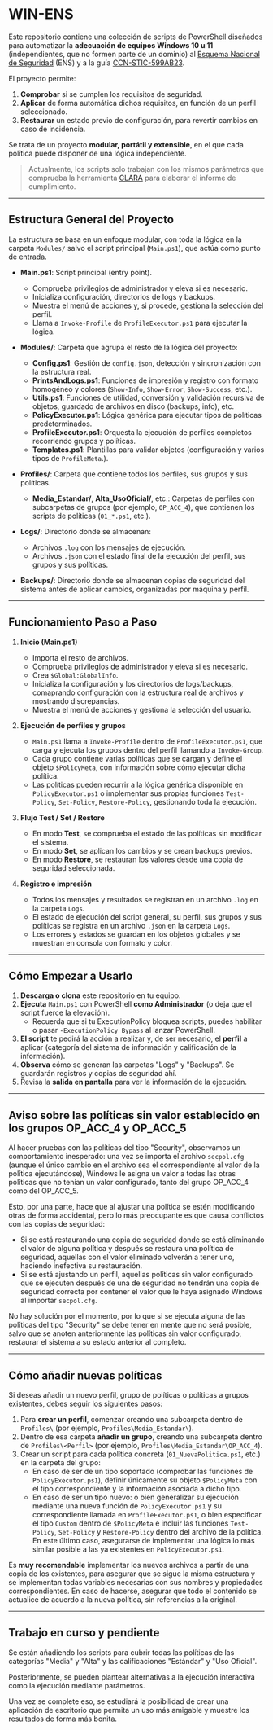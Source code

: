 # WIN-ENS

Este repositorio contiene una colección de scripts de PowerShell diseñados para automatizar la **adecuación de equipos Windows 10 u 11** (independientes, que no formen parte de un dominio) al [Esquema Nacional de Seguridad](https://www.boe.es/buscar/doc.php?id=BOE-A-2022-7191) (ENS) y a la guía [CCN-STIC-599AB23](https://www.ccn-cert.cni.es/es/guias-de-acceso-publico-ccn-stic/7242-ccn-stic-599ab23-perfilado-de-seguridad-para-windows-cliente-cliente-miembro-o-cliente-independiente/file.html).

El proyecto permite:

1. **Comprobar** si se cumplen los requisitos de seguridad.
2. **Aplicar** de forma automática dichos requisitos, en función de un perfil seleccionado.
3. **Restaurar** un estado previo de configuración, para revertir cambios en caso de incidencia.

Se trata de un proyecto **modular, portátil y extensible**, en el que cada política puede disponer de una lógica independiente.

> Actualmente, los scripts solo trabajan con los mismos parámetros que comprueba la herramienta [CLARA](https://www.ccn-cert.cni.es/es/soluciones-seguridad/clara.html) para elaborar el informe de cumplimiento.

---

## Estructura General del Proyecto

La estructura se basa en un enfoque modular, con toda la lógica en la carpeta `Modules/` salvo el script principal (`Main.ps1`), que actúa como punto de entrada.

- **Main.ps1**: Script principal (entry point).

  - Comprueba privilegios de administrador y eleva si es necesario.
  - Inicializa configuración, directorios de logs y backups.
  - Muestra el menú de acciones y, si procede, gestiona la selección del perfil.
  - Llama a `Invoke-Profile` de `ProfileExecutor.ps1` para ejecutar la lógica.

- **Modules/**: Carpeta que agrupa el resto de la lógica del proyecto:

  - **Config.ps1**: Gestión de `config.json`, detección y sincronización con la estructura real.
  - **PrintsAndLogs.ps1**: Funciones de impresión y registro con formato homogéneo y colores (`Show-Info`, `Show-Error`, `Show-Success`, etc.).
  - **Utils.ps1**: Funciones de utilidad, conversión y validación recursiva de objetos, guardado de archivos en disco (backups, info), etc.
  - **PolicyExecutor.ps1**: Lógica genérica para ejecutar tipos de políticas predeterminados.
  - **ProfileExecutor.ps1**: Orquesta la ejecución de perfiles completos recorriendo grupos y políticas.
  - **Templates.ps1**: Plantillas para validar objetos (configuración y varios tipos de `ProfileMeta`.).

- **Profiles/**: Carpeta que contiene todos los perfiles, sus grupos y sus políticas.

  - **Media_Estandar/**, **Alta_UsoOficial/**, etc.: Carpetas de perfiles con subcarpetas de grupos (por ejemplo, `OP_ACC_4`), que contienen los scripts de políticas (`01_*.ps1`, etc.).

- **Logs/**: Directorio donde se almacenan:

  - Archivos `.log` con los mensajes de ejecución.
  - Archivos `.json` con el estado final de la ejecución del perfil, sus grupos y sus políticas.

- **Backups/**: Directorio donde se almacenan copias de seguridad del sistema antes de aplicar cambios, organizadas por máquina y perfil.

---

## Funcionamiento Paso a Paso

1. **Inicio (Main.ps1)**

   - Importa el resto de archivos.
   - Comprueba privilegios de administrador y eleva si es necesario.
   - Crea `$Global:GlobalInfo`.
   - Inicializa la configuración y los directorios de logs/backups, comaprando configuración con la estructura real de archivos y mostrando discrepancias.
   - Muestra el menú de acciones y gestiona la selección del usuario.

2. **Ejecución de perfiles y grupos**

   - `Main.ps1` llama a `Invoke-Profile` dentro de `ProfileExecutor.ps1`, que carga y ejecuta los grupos dentro del perfil llamando a `Invoke-Group`.
   - Cada grupo contiene varias políticas que se cargan y define el objeto `$PolicyMeta`, con información sobre cómo ejecutar dicha política.
   - Las políticas pueden recurrir a la lógica genérica disponible en `PolicyExecutor.ps1` o implementar sus propias funciones `Test-Policy`, `Set-Policy`, `Restore-Policy`, gestionando toda la ejecución.

3. **Flujo Test / Set / Restore**

   - En modo **Test**, se comprueba el estado de las políticas sin modificar el sistema.
   - En modo **Set**, se aplican los cambios y se crean backups previos.
   - En modo **Restore**, se restauran los valores desde una copia de seguridad seleccionada.

4. **Registro e impresión**
   - Todos los mensajes y resultados se registran en un archivo `.log` en la carpeta `Logs`.
   - El estado de ejecución del script general, su perfil, sus grupos y sus políticas se registra en un archivo `.json` en la carpeta `Logs`.
   - Los errores y estados se guardan en los objetos globales y se muestran en consola con formato y color.

---

## Cómo Empezar a Usarlo

1. **Descarga o clona** este repositorio en tu equipo.
2. **Ejecuta** `Main.ps1` con PowerShell **como Administrador** (o deja que el script fuerce la elevación).
   - Recuerda que si tu ExecutionPolicy bloquea scripts, puedes habilitar o pasar `-ExecutionPolicy Bypass` al lanzar PowerShell.
3. **El script** te pedirá la acción a realizar y, de ser necesario, el **perfil** a aplicar (categoría del sistema de información y calificación de la información).
4. **Observa** cómo se generan las carpetas "Logs" y "Backups". Se guardarán registros y copias de seguridad ahí.
5. Revisa la **salida en pantalla** para ver la información de la ejecución.

---

## Aviso sobre las políticas sin valor establecido en los grupos OP_ACC_4 y OP_ACC_5

Al hacer pruebas con las políticas del tipo "Security", observamos un comportamiento inesperado: una vez se importa el archivo `secpol.cfg` (aunque el único cambio en el archivo sea el correspondiente al valor de la política ejecutándose), Windows le asigna un valor a todas las otras políticas que no tenían un valor configurado, tanto del grupo OP_ACC_4 como del OP_ACC_5.

Esto, por una parte, hace que al ajustar una política se estén modificando otras de forma accidental, pero lo más preocupante es que causa conflictos con las copias de seguridad:

- Si se está restaurando una copia de seguridad donde se está eliminando el valor de alguna política y después se restaura una política de seguridad, aquellas con el valor eliminado volverán a tener uno, haciendo inefectiva su restauración.
- Si se está ajustando un perfil, aquellas políticas sin valor configurado que se ejecuten después de una de seguridad no tendrán una copia de seguridad correcta por contener el valor que le haya asignado Windows al importar `secpol.cfg`.

No hay solución por el momento, por lo que si se ejecuta alguna de las políticas del tipo "Security" se debe tener en mente que no será posible, salvo que se anoten anteriormente las políticas sin valor configurado, restaurar el sistema a su estado anterior al completo.

---

## Cómo añadir nuevas políticas

Si deseas añadir un nuevo perfil, grupo de políticas o políticas a grupos existentes, debes seguir los siguientes pasos:

1. Para **crear un perfil**, comenzar creando una subcarpeta dentro de `Profiles\` (por ejemplo, `Profiles\Media_Estandar\`).
2. Dentro de esa carpeta **añadir un grupo**, creando una subcarpeta dentro de `Profiles\<Perfil>` (por ejemplo, `Profiles\Media_Estandar\OP_ACC_4`).
3. Crear un script para cada política concreta (`01_NuevaPolitica.ps1`, etc.) en la carpeta del grupo:
   - En caso de ser de un tipo soportado (comprobar las funciones de `PolicyExecutor.ps1`), definir únicamente su objeto `$PolicyMeta` con el tipo correspondiente y la información asociada a dicho tipo.
   - En caso de ser un tipo nuevo: o bien generalizar su ejecución mediante una nueva función de `PolicyExecutor.ps1` y su correspondiente llamada en `ProfileExecutor.ps1`, o bien especificar el tipo `Custom` dentro de `$PolicyMeta` e incluir las funciones `Test-Policy`, `Set-Policy` y `Restore-Policy` dentro del archivo de la política. En este último caso, asegurarse de implementar una lógica lo más similar posible a las ya existentes en `PolicyExecutor.ps1`.

Es **muy recomendable** implementar los nuevos archivos a partir de una copia de los existentes, para asegurar que se sigue la misma estructura y se implementan todas variables necesarias con sus nombres y propiedades correspondientes. En caso de hacerse, asegurar que todo el contenido se actualice de acuerdo a la nueva política, sin referencias a la original.

---

## Trabajo en curso y pendiente

Se están añadiendo los scripts para cubrir todas las políticas de las categorías "Media" y "Alta" y las calificaciones "Estándar" y "Uso Oficial".

Posteriormente, se pueden plantear alternativas a la ejecución interactiva como la ejecución mediante parámetros.

Una vez se complete eso, se estudiará la posibilidad de crear una aplicación de escritorio que permita un uso más amigable y muestre los resultados de forma más bonita.
